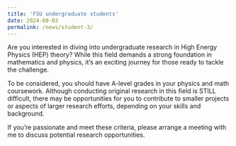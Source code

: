 ```yaml
---
title: 'FSU undergraduate students'
date: 2024-08-03
permalink: /news/student-3/
---
```


Are you interested in diving into undergraduate research in High Energy Physics (HEP) theory? While this field demands a strong foundation in mathematics and physics, it’s an exciting journey for those ready to tackle the challenge.

To be considered, you should have A-level grades in your physics and math coursework. Although conducting original research in this field is STILL difficult, there may be opportunities for you to contribute to smaller projects or aspects of larger research efforts, depending on your skills and background.

If you’re passionate and meet these criteria, please arrange a meeting with me to discuss potential research opportunities. 
